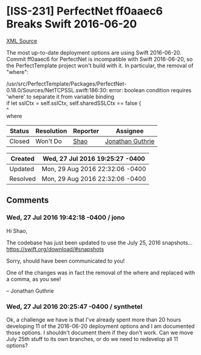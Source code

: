 # [ISS-231] PerfectNet ff0aaec6 Breaks Swift 2016-06-20

[XML Source](../xml/ISS-231.xml)
<p><p>The most up-to-date deployment options are using Swift 2016-06-20.  Commit ff0aaec6 for PerfectNet is incompatible with Swift 2016-06-20, so the PerfectTemplate project won't build with it.  In particular, the removal of "where":</p>

<p>/usr/src/PerfectTemplate/Packages/PerfectNet-0.18.0/Sources/NetTCPSSL.swift:186:30: error: boolean condition requires 'where' to separate it from variable binding<br/>
                if let sslCtx = self.sslCtx, self.sharedSSLCtx == false {<br/>
                                           ^<br/>
                                            where</p></p>





Status|Resolution|Reporter|Assignee
------|----------|--------|--------
Closed|Won't Do|[Shao](Synthetel)|[Jonathan Guthrie]($jono)





Created|Wed, 27 Jul 2016 19:25:27 -0400
-------|--------------
Updated|Mon, 29 Aug 2016 22:32:06 -0400
Resolved|Mon, 29 Aug 2016 22:32:06 -0400


## Comments




### Wed, 27 Jul 2016 19:42:18 -0400 / jono 

<p><p>Hi Shao,</p>

<p>The codebase has just been updated to use the July 25, 2016 snapshots...<br/>
<a href="https://swift.org/download/#snapshots" class="external-link" rel="nofollow">https://swift.org/download/#snapshots</a></p>

<p>Sorry, should have been communicated to you!</p>

<p>One of the changes was in fact the removal of the where and replaced with a comma, as you see!</p>

<p>– Jonathan Guthrie</p></p>


### Wed, 27 Jul 2016 20:25:47 -0400 / synthetel 

<p><p>Ok, a challenge we have is that I've already spent more than 20 hours developing 11 of the 2016-06-20 deployment options and I am documented those options.  I shouldn't document them if they don't work.  Can we move July 25th stuff to its own branches, or do we need to redevelop all 11 options?</p></p>


